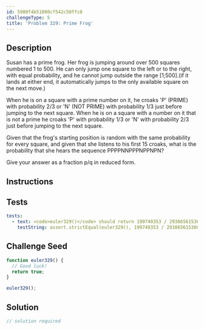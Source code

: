 ```yaml
---
id: 5900f4b51000cf542c50ffc8
challengeType: 5
title: 'Problem 329: Prime Frog'
---
```


## Description
<section id='description'>
Susan has a prime frog.
Her frog is jumping around over 500 squares numbered 1 to 500.
He can only jump one square to the left or to the right, with equal probability, and he cannot jump outside the range [1;500].(if it lands at either end, it automatically jumps to the only available square on the next move.)


When he is on a square with a prime number on it, he croaks 'P' (PRIME) with probability 2/3 or 'N' (NOT PRIME) with probability 1/3 just before jumping to the next square.
When he is on a square with a number on it that is not a prime he croaks 'P' with probability 1/3 or 'N' with probability 2/3 just before jumping to the next square.


Given that the frog's starting position is random with the same probability for every square, and given that she listens to his first 15 croaks, what is the probability that she hears the sequence PPPPNNPPPNPPNPN?

Give your answer as a fraction p/q in reduced form.
</section>

## Instructions
<section id='instructions'>

</section>

## Tests
<section id='tests'>

```yml
tests:
  - text: <code>euler329()</code> should return 199740353 / 29386561536000.
    testString: assert.strictEqual(euler329(), 199740353 / 29386561536000);

```

</section>

## Challenge Seed
<section id='challengeSeed'>

<div id='js-seed'>

```js
function euler329() {
  // Good luck!
  return true;
}

euler329();
```

</div>



</section>

## Solution
<section id='solution'>

```js
// solution required
```
</section>
